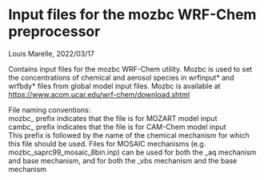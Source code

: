 # Input files for the mozbc WRF-Chem preprocessor

Louis Marelle, 2022/03/17

Contains input files for the mozbc WRF-Chem utility. Mozbc is used to set the concentrations of chemical and aerosol species in wrfinput* and wrfbdy* files from global model input files. Mozbc is available at https://www.acom.ucar.edu/wrf-chem/download.shtml

File naming conventions:  
mozbc_ prefix indicates that the file is for MOZART model input  
cambc_ prefix indicates that the file is for CAM-Chem model input  
This prefix is followed by the name of the chemical mechanism for which this file should be used. Files for MOSAIC mechanisms (e.g. mozbc_saprc99_mosaic_8bin.inp) can be used for both the \_aq mechanism and base mechanism, and for both the \_vbs mechanism and the base mechanism
